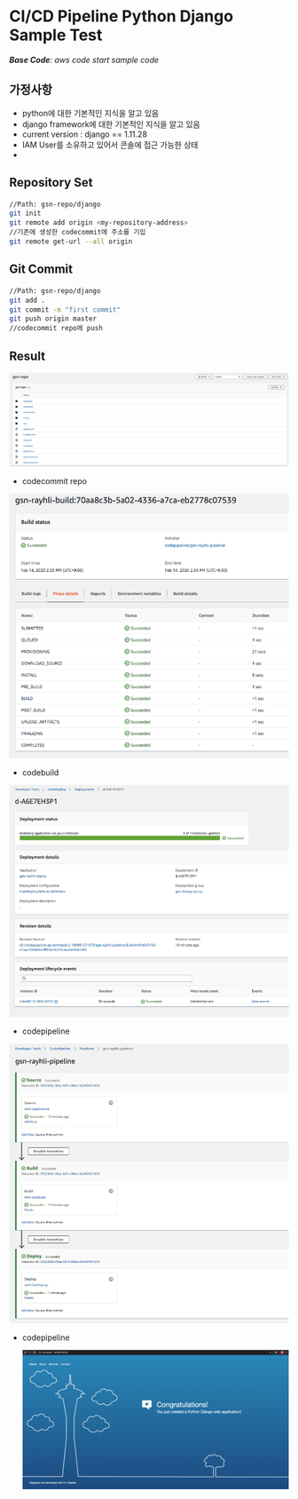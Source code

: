 # CI/CD Pipeline Python Django Sample Test



***Base Code**: aws code start sample code*



## 가정사항

- python에 대한 기본적인 지식을 알고 있음
- django framework에 대한 기본적인 지식을 알고 있음
- current version : django == 1.11.28
- IAM User를 소유하고 있어서 콘솔에 접근 가능한 상태
-


## Repository Set

```bash
//Path: gsn-repo/django
git init
git remote add origin <my-repository-address>
//기존에 생성한 codecommit에 주소를 기입
git remote get-url --all origin
```



## Git Commit

```bash
//Path: gsn-repo/django
git add .
git commit -m "first commit"
git push origin master
//codecommit repo에 push
```



## Result

![repo](./images/codecommit.png)

- codecommit repo

![build](./images/codebuild.png)

- codebuild

![deploy](./images/codedeploy.png)

- codepipeline

![pipeline](./images/codepipeline.png)

- codepipeline

  ![web](./images/web.png)

